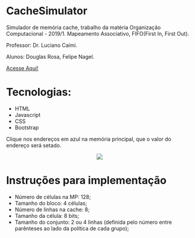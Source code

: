 # CacheSimulator
<p>Simulador de memória cache, trabalho da matéria Organização Computacional - 2019/1. Mapeamento Associativo, 
FIFO(First In, First Out). <p>
<p>Professor: Dr. Luciano Caimi.</p>
<p>Alunos: Douglas Rosa, Felipe Nagel.</p>

<a href="https://fsnagel.github.io/cache-simulator/app/" title="Acesse Aqui">Acesse Aqui!</a>

# Tecnologias: 
- HTML
- Javascript
- CSS
- Bootstrap

<p> Clique nos endereços em azul na memória principal, que o valor do endereço será setado.</p>

<p align="center">
<img src="https://github.com/FSNagel/CacheSimulator/blob/master/cache_simulator.gif" />
</p>

# Instruções para implementação

- Número de células na MP: 128;
- Tamanho do bloco: 4 células;
- Número de linhas na cache: 8;
- Tamanho da célula: 8 bits;
- Tamanho do conjunto: 2 ou 4 linhas (definida pelo número entre parênteses ao lado da política de cada grupo);
